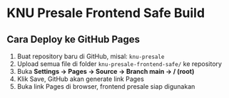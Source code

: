 
# KNU Presale Frontend Safe Build

## Cara Deploy ke GitHub Pages

1. Buat repository baru di GitHub, misal: `knu-presale`
2. Upload semua file di folder `knu-presale-frontend-safe/` ke repository
3. Buka **Settings → Pages → Source → Branch main → / (root)**
4. Klik Save, GitHub akan generate link Pages
5. Buka link Pages di browser, frontend presale siap digunakan
